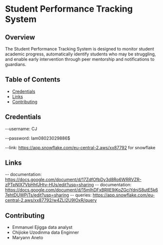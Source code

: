 # Student Performance Tracking System

## Overview
The Student Performance Tracking System is designed to monitor student academic progress, automatically identify students who may be struggling, and enable early intervention through peer mentorship and notifications to guardians.

## Table of Contents
- [Credentials](#credentials)
- [Links](#links)
- [Contributing](#contributing)

## Credentials
--username: CJ

--password: Iam08023029886$

--link: https://app.snowflake.com/eu-central-2.aws/xx87792
for snowflake

## Links
-- documentation: https://docs.google.com/document/d/17ZdfOfbDy3d8Ro6WRRVZR-zPTpNIX7VbHhfJHty-HUs/edit?usp=sharing
-- documentation: https://docs.google.com/document/d/15mIhDFxBRIIE9iKoZGciYdniS8utE5k67ehtDUWPjTs/edit?usp=sharing
-- queries: https://app.snowflake.com/eu-central-2.aws/xx87792/w4ZLI2U9IOxR/query



## Contributing
- Emmanuel Ejigga data analyst
- Chijioke Uzodinma data Enginner
- Maryann Aneto
